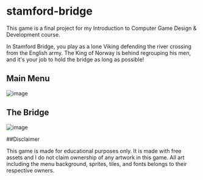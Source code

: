 # stamford-bridge

This game is a final project for my Introduction to Computer Game Design & Development course. 

In Stamford Bridge, you play as a lone Viking defending the river crossing from the English army. The King of Norway is behind regrouping his men, and it's your job to hold the bridge as long as possible!

## Main Menu
![image](https://github.com/d0ugherty/stamford-bridge/assets/105173634/19ccfbc3-6423-4629-b0d5-57591f3a3456)

## The Bridge
![image](https://github.com/d0ugherty/stamford-bridge/assets/105173634/df1c8cd0-5ef3-44f3-8651-5c29c8c1abb7)

##Disclaimer

This game is made for educational purposes only. It is made with free assets and I do not claim ownership of any artwork in this game. All art including the menu background, sprites, tiles, and fonts belongs to their respective owners.

